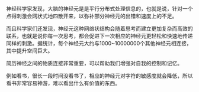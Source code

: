 神经科学家发现，大脑的神经元是是平行分布式处理信息的，也就是说，针对一个点得刺激会网状式地四散开来，以弥补部分神经元的出错和速度上的不足。

而且科学家们还发现，神经元这种网络状结构会随着思考而建立更加复杂而高效的联系，也就是说你每一次思考，都会促进下一次相应的神经元更轻松和快速地传递同样的刺激。据统计，每个神经元大约与1000~10000000个其他神经元相连接，其中提升空间巨大。

简历神经之间的物质连接非常重要，可以帮助我们增强对自我的控制和记忆。

例如看书，很长一段时间没看书了，相应的神经元对字符的敏感度就会降低，所以看书非常容易神游，难以看出什么有价值的东西。